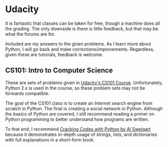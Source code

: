 # Udacity
It is fantastic that classes can be taken for free, though a machine does all the grading. The only downside is
there is little feedback, but that may be what the forums are for.

Included are my answers to the given problems. As I learn more about Python, 
I will go back and make corrections/improvements. Regardless, given these are tutorials, feedback is welcome.

## CS101: Intro to Computer Science
These are sets of problems given in [Udacity's CS101 Course](https://classroom.udacity.com/courses/cs101).
Unfortunately, Python 2.x is used in the course, so these problem sets may not be forwards compatible.

The goal of the CS101 class is to create an Internet search engine from scratch in Python. The final is creating a
social network in Python. Although the basics of Python are covered, I still recommend reading a primer on Python
programming to better understand how programs are written.

To that end, I recommend [Cracking Codes with Python by Al Sweigart](http://inventwithpython.com/cracking/) because it
demonstrates in-depth usage of strings, lists, and dictionaries with full explanations in a short-form book.
